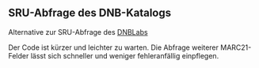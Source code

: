 ## SRU-Abfrage des DNB-Katalogs
Alternative zur SRU-Abfrage des [DNBLabs](https://github.com/deutsche-nationalbibliothek/dnblab)

Der Code ist kürzer und leichter zu warten. Die Abfrage weiterer MARC21-Felder lässt sich schneller und weniger fehleranfällig einpflegen.
